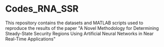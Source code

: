 # Codes_RNA_SSR
This repository contains the datasets and MATLAB scripts used to reproduce the results of the paper "A Novel Methodology for Determining Steady-State Security Regions Using Artificial Neural Networks in Near Real-Time Applications"
